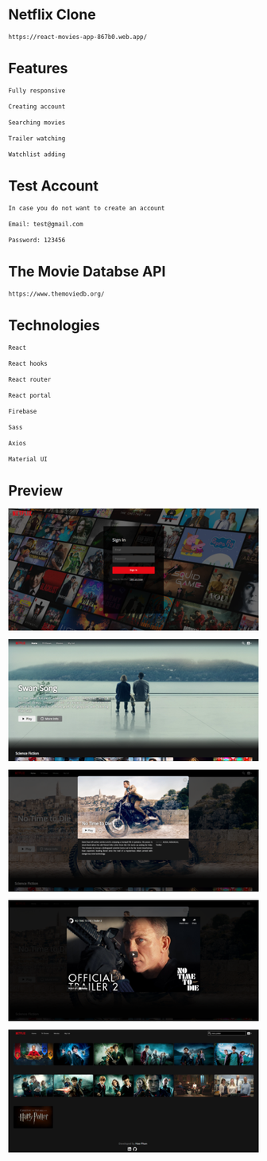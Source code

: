 # Netflix Clone
	
	https://react-movies-app-867b0.web.app/

# Features

	Fully responsive

	Creating account

	Searching movies

	Trailer watching

	Watchlist adding

# Test Account

	In case you do not want to create an account

	Email: test@gmail.com

	Password: 123456

# The Movie Databse API

	https://www.themoviedb.org/
 
# Technologies

	React

	React hooks
	
	React router
	
	React portal

	Firebase
	
	Sass
	
	Axios
	
	Material UI

# Preview

![login](src/images/login.png)

![homepage](src/images/homepage.png)

![modal](src/images/modal.png)

![video](src/images/video.png)

![search](src/images/search.png)
